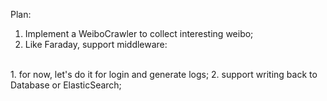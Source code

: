 Plan:
  1) Implement a WeiboCrawler to collect interesting weibo;
  2) Like Faraday, support middleware:
  <br>
    1. for now, let's do it for login and generate logs;
    2. support writing back to Database or ElasticSearch;
